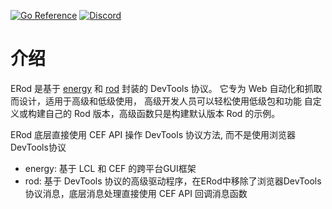 [![Go Reference](https://pkg.go.dev/badge/github.com/energye/erod.svg)](https://pkg.go.dev/github.com/energye/erod)
[![Discord](https://img.shields.io/discord/1303173966747271209)](https://discord.gg/TejjxKz9)

# 介绍

ERod 是基于 [energy](https://github.com/energye/energy) 和 [rod](https://github.com/go-rod/rod) 封装的 DevTools 协议。 
它专为 Web 自动化和抓取而设计，适用于高级和低级使用，
高级开发人员可以轻松使用低级包和功能 自定义或构建自己的 Rod 版本，高级函数只是构建默认版本 Rod 的示例。

ERod 底层直接使用 CEF API 操作 DevTools 协议方法, 而不是使用浏览器DevTools协议

- energy: 基于 LCL 和 CEF 的跨平台GUI框架
- rod: 基于 DevTools 协议的高级驱动程序，在ERod中移除了浏览器DevTools协议消息，底层消息处理直接使用 CEF API 回调消息函数